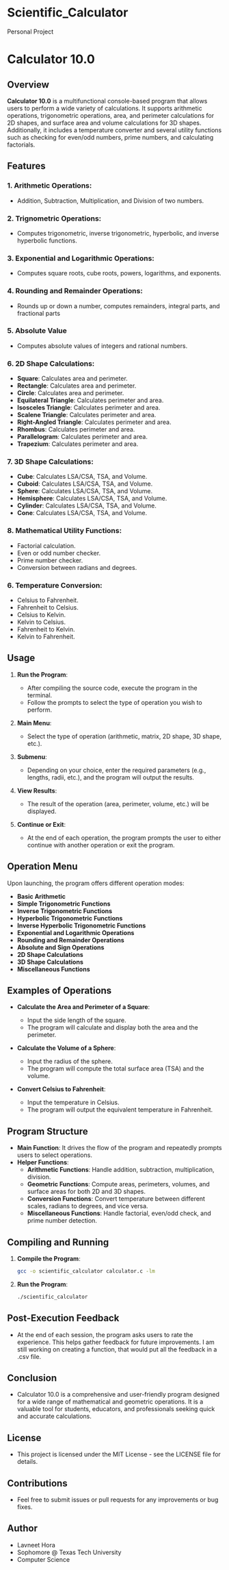 # Scientific_Calculator
Personal Project
# Calculator 10.0

## Overview

**Calculator 10.0** is a multifunctional console-based program that allows users to perform a wide variety of calculations. It supports arithmetic operations, trigonometric operations, area, and perimeter calculations for 2D shapes, and surface area and volume calculations for 3D shapes. Additionally, it includes a temperature converter and several utility functions such as checking for even/odd numbers, prime numbers, and calculating factorials.

## Features

### 1. Arithmetic Operations:
- Addition, Subtraction, Multiplication, and Division of two numbers.
  
### 2. Trignometric Operations:
- Computes trigonometric, inverse trigonometric, hyperbolic, and inverse hyperbolic functions.

### 3. Exponential and Logarithmic Operations: 
- Computes square roots, cube roots, powers, logarithms, and exponents.

### 4. Rounding and Remainder Operations:
- Rounds up or down a number, computes remainders, integral parts, and fractional parts

### 5. Absolute Value
- Computes absolute values of integers and rational numbers.

### 6. 2D Shape Calculations:
- **Square**: Calculates area and perimeter.
- **Rectangle**: Calculates area and perimeter.
- **Circle**: Calculates area and perimeter.
- **Equilateral Triangle**: Calculates perimeter and area.
- **Isosceles Triangle**: Calculates perimeter and area.
- **Scalene Triangle**: Calculates perimeter and area.
- **Right-Angled Triangle**: Calculates perimeter and area.
- **Rhombus**: Calculates perimeter and area.
- **Parallelogram**: Calculates perimeter and area.
- **Trapezium**: Calculates perimeter and area.

### 7. 3D Shape Calculations:
- **Cube**: Calculates LSA/CSA, TSA, and Volume.
- **Cuboid**: Calculates LSA/CSA, TSA, and Volume.
- **Sphere**: Calculates LSA/CSA, TSA, and Volume.
- **Hemisphere**: Calculates LSA/CSA, TSA, and Volume.
- **Cylinder**: Calculates LSA/CSA, TSA, and Volume.
- **Cone**: Calculates LSA/CSA, TSA, and Volume.

### 8. Mathematical Utility Functions:
- Factorial calculation.
- Even or odd number checker.
- Prime number checker.
- Conversion between radians and degrees.
  
### 6. Temperature Conversion:
- Celsius to Fahrenheit.
- Fahrenheit to Celsius.
- Celsius to Kelvin.
- Kelvin to Celsius.
- Fahrenheit to Kelvin.
- Kelvin to Fahrenheit.

## Usage

1. **Run the Program**:
   - After compiling the source code, execute the program in the terminal.
   - Follow the prompts to select the type of operation you wish to perform.

2. **Main Menu**:
   - Select the type of operation (arithmetic, matrix, 2D shape, 3D shape, etc.).
   
3. **Submenu**:
   - Depending on your choice, enter the required parameters (e.g., lengths, radii, etc.), and the program will output the results.
  
4. **View Results**:
   - The result of the operation (area, perimeter, volume, etc.) will be displayed.

5. **Continue or Exit**:
   - At the end of each operation, the program prompts the user to either continue with another operation or exit the program.

## Operation Menu
Upon launching, the program offers different operation modes:
- **Basic Arithmetic**
- **Simple Trigonometric Functions**
- **Inverse Trigonometric Functions**
- **Hyperbolic Trigonometric Functions**
- **Inverse Hyperbolic Trigonometric Functions**
- **Exponential and Logarithmic Operations**
- **Rounding and Remainder Operations**
- **Absolute and Sign Operations**
- **2D Shape Calculations**
- **3D Shape Calculations**
- **Miscellaneous Functions**

## Examples of Operations
- **Calculate the Area and Perimeter of a Square**:
  - Input the side length of the square.
  - The program will calculate and display both the area and the perimeter.
  
- **Calculate the Volume of a Sphere**:
  - Input the radius of the sphere.
  - The program will compute the total surface area (TSA) and the volume.
  
- **Convert Celsius to Fahrenheit**:
  - Input the temperature in Celsius.
  - The program will output the equivalent temperature in Fahrenheit.

## Program Structure
- **Main Function**: It drives the flow of the program and repeatedly prompts users to select operations.
- **Helper Functions**:
  - **Arithmetic Functions**: Handle addition, subtraction, multiplication, division.
  - **Geometric Functions**: Compute areas, perimeters, volumes, and surface areas for both 2D and 3D shapes.
  - **Conversion Functions**: Convert temperature between different scales, radians to degrees, and vice versa.
  - **Miscellaneous Functions**: Handle factorial, even/odd check, and prime number detection.

## Compiling and Running
1. **Compile the Program**:
   ```bash
   gcc -o scientific_calculator calculator.c -lm
2. **Run the Program**:
   ```bash
   ./scientific_calculator

## Post-Execution Feedback
- At the end of each session, the program asks users to rate the experience. This helps gather feedback for future improvements. I am still working on creating a function, that would put all the feedback in a .csv file.

## Conclusion
- Calculator 10.0 is a comprehensive and user-friendly program designed for a wide range of mathematical and geometric operations. It is a valuable tool for students, educators, and professionals seeking quick and accurate calculations.

## License
- This project is licensed under the MIT License - see the LICENSE file for details.

## Contributions
- Feel free to submit issues or pull requests for any improvements or bug fixes.

## Author
- Lavneet Hora
- Sophomore @ Texas Tech University
- Computer Science
